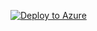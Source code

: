 [![Deploy to Azure](https://aka.ms/deploytoazurebutton)](https://portal.azure.com/#create/Microsoft.Template/uri/https%3A%2F%2Fraw.githubusercontent.com%2Fsrijaallam%2FAzure-testdrive%2Fmain%2Fazuredeploy.json)
